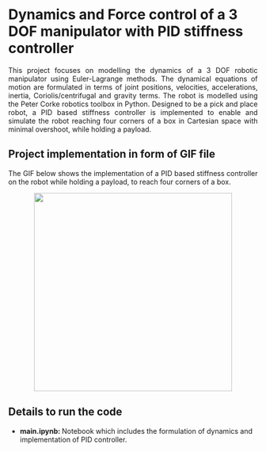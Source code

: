 # Dynamics and Force control of a 3 DOF manipulator with PID stiffness controller

<p align="justify">
This project focuses on modelling the dynamics of a 3 DOF robotic manipulator using Euler-Lagrange methods. The dynamical equations of motion are formulated in terms of joint positions, velocities, accelerations, inertia, Coriolis/centrifugal and gravity terms. The robot is modelled using the Peter Corke robotics toolbox in Python. Designed to be a pick and place robot, a PID based stiffness controller is implemented to enable and simulate the robot reaching four corners of a box in Cartesian space with minimal overshoot, while holding a payload.
</p>

## Project implementation in form of GIF file

<p align="justify">
The GIF below shows the implementation of a PID based stiffness controller on the robot while holding a payload, to reach four corners of a box.
  
</p>

<p align="center">
  
  <img src = "https://github.com/sanchit3103/manipulator_dynamics_and_control/assets/4907348/2f5cd54f-a33c-411c-8785-49e9ef742e79" height="400"/>

</p>

## Details to run the code

* <b> main.ipynb: </b> Notebook which includes the formulation of dynamics and implementation of PID controller.
